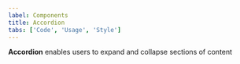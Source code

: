 ```yaml
---
label: Components
title: Accordion
tabs: ['Code', 'Usage', 'Style']
---
```


<page-intro>**Accordion** enables users to expand and collapse sections of content</page-intro>

<component 
    name="Accordion"
    component="accordion" 
    variation="accordion"
    codepen="dZvdaN"
    hasReactVersion="true"
    hasAngularVersion="true"
    >
</component>

<component-docs component="accordion"></component-docs>
